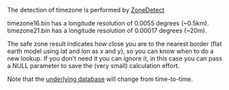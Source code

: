 The detection of timezone is performed by
 [ZoneDetect](https://github.com/BertoldVdb/ZoneDetect)
 
 timezone16.bin has a longitude resolution of 0.0055 degrees (~0.5km).  
 timezone21.bin has a longitude resolution of 0.00017 degrees (~20m).
 
 The safe zone result indicates how close you are to the nearest border (flat earth model using lat and lon as x and y), so you can know when to do a new lookup. If you don't need it you can ignore it, in this case you can pass a NULL parameter to save the (very small) calculation effort.
 
 
 Note that the [underlying database](https://github.com/evansiroky/timezone-boundary-builder) will change from time-to-time.
